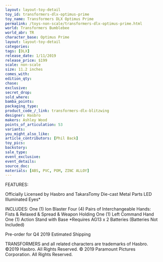 ```yaml
---
layout: layout-toy-detail 
toy_id: transformers-dlx-optimus-prime
toy_name: Transformers DLX Optimus Prime
permalink: /toys-non-scale/transformers-dlx-optimus-prime.html
world: Transformers Bumblebee
world_abr: TR
character_base: Optimus Prime
layout: layout-toy-detail
categories: 
tags: [DLX]
release_date: 1/11/2019
release_price: $199 
scale: non-scale
size: 11.2 inches
comes_with: 
edition_qty: 
chase: 
exclusive: 
secret_drop: 
sold_where: 
bamba_points: 
packaging_type: 
product_code_/_link: transformers-dlx-blitzwing
designer: Hasbro
makers: Ashley Wood
points_of_articulation: 53
variants: 
you_might_also_like: 
article_contributors: [Phil Back]
toy_pics: 
backstory: 
sale_type: 
event_exclusive: 
event_details: 
source_doc: 
materials: [ABS, PVC, POM, ZINC ALLOY]
---
```

FEATURES:

Officially Licensed by Hasbro and TakaraTomy 
Die-cast Metal Parts 
LED Illuminated Eyes*

INCLUDES:
One (1) Ion Blaster 
Four (4) Pairs of Interchangeable Hands: Fists & Relaxed & Spread & Weapon Holding
One (1) Left Command Hand
One (1) Action Stand with Base
*Requires AG13 x 2 Batteries (Batteries Not Included)

Pre-order for Q4 2019 Estimated Shipping

TRANSFORMERS and all related characters are trademarks of Hasbro. ©2019 Hasbro. All Rights Reserved. © 2019 Paramount Pictures Corporation. All Rights Reserved.

